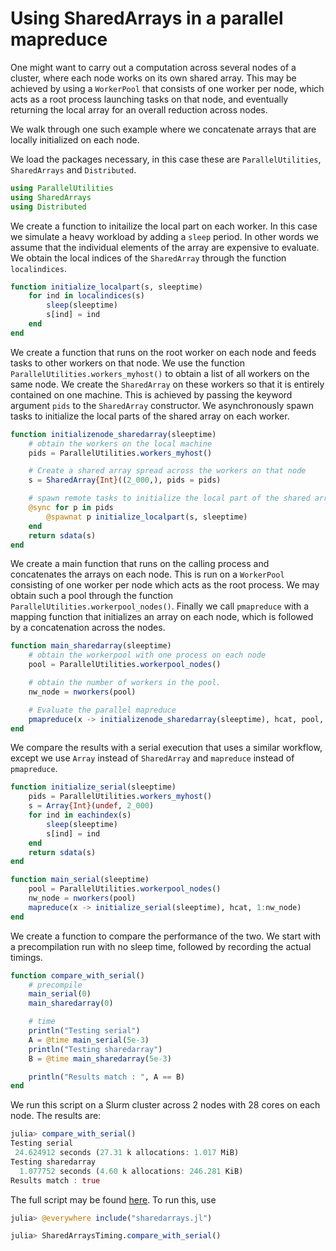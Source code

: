 # Using SharedArrays in a parallel mapreduce

One might want to carry out a computation across several nodes of a cluster, where each node works on its own shared array. This may be achieved by using a `WorkerPool` that consists of one worker per node, which acts as a root process launching tasks on that node, and eventually returning the local array for an overall reduction across nodes.

We walk through one such example where we concatenate arrays that are locally initialized on each node.

We load the packages necessary, in this case these are `ParallelUtilities`, `SharedArrays` and `Distributed`.

```julia
using ParallelUtilities
using SharedArrays
using Distributed
```

We create a function to initailize the local part on each worker. In this case we simulate a heavy workload by adding a `sleep` period. In other words we assume that the individual elements of the array are expensive to evaluate. We obtain the local indices of the `SharedArray` through the function `localindices`.

```julia
function initialize_localpart(s, sleeptime)
    for ind in localindices(s)
        sleep(sleeptime)
        s[ind] = ind
    end
end
```

We create a function that runs on the root worker on each node and feeds tasks to other workers on that node. We use the function `ParallelUtilities.workers_myhost()` to obtain a list of all workers on the same node. We create the `SharedArray` on these workers so that it is entirely contained on one machine. This is achieved by passing the keyword argument `pids` to the `SharedArray` constructor. We asynchronously spawn tasks to initialize the local parts of the shared array on each worker.

```julia
function initializenode_sharedarray(sleeptime)
    # obtain the workers on the local machine
    pids = ParallelUtilities.workers_myhost()

    # Create a shared array spread across the workers on that node
    s = SharedArray{Int}((2_000,), pids = pids)

    # spawn remote tasks to initialize the local part of the shared array
    @sync for p in pids
        @spawnat p initialize_localpart(s, sleeptime)
    end
    return sdata(s)
end
```

We create a main function that runs on the calling process and concatenates the arrays on each node. This is run on a `WorkerPool` consisting of one worker per node which acts as the root process. We may obtain such a pool through the function `ParallelUtilities.workerpool_nodes()`. Finally we call `pmapreduce` with a mapping function  that initializes an array on each node, which is followed by a concatenation across the nodes.

```julia
function main_sharedarray(sleeptime)
    # obtain the workerpool with one process on each node
    pool = ParallelUtilities.workerpool_nodes()

    # obtain the number of workers in the pool.
    nw_node = nworkers(pool)

    # Evaluate the parallel mapreduce
    pmapreduce(x -> initializenode_sharedarray(sleeptime), hcat, pool, 1:nw_node)
end
```

We compare the results with a serial execution that uses a similar workflow, except we use `Array` instead of `SharedArray` and `mapreduce` instead of `pmapreduce`.

```julia
function initialize_serial(sleeptime)
    pids = ParallelUtilities.workers_myhost()
    s = Array{Int}(undef, 2_000)
    for ind in eachindex(s)
        sleep(sleeptime)
        s[ind] = ind
    end
    return sdata(s)
end

function main_serial(sleeptime)
    pool = ParallelUtilities.workerpool_nodes()
    nw_node = nworkers(pool)
    mapreduce(x -> initialize_serial(sleeptime), hcat, 1:nw_node)
end
```

We create a function to compare the performance of the two. We start with a precompilation run with no sleep time, followed by recording the actual timings.

```julia
function compare_with_serial()
    # precompile
    main_serial(0)
    main_sharedarray(0)

    # time
    println("Testing serial")
    A = @time main_serial(5e-3)
    println("Testing sharedarray")
    B = @time main_sharedarray(5e-3)

    println("Results match : ", A == B)
end
```

We run this script on a Slurm cluster across 2 nodes with 28 cores on each node. The results are:

```julia
julia> compare_with_serial()
Testing serial
 24.624912 seconds (27.31 k allocations: 1.017 MiB)
Testing sharedarray
  1.077752 seconds (4.60 k allocations: 246.281 KiB)
Results match : true
```

The full script may be found [here](sharedarrays.jl). To run this, use

```julia
julia> @everywhere include("sharedarrays.jl")

julia> SharedArraysTiming.compare_with_serial()
```
